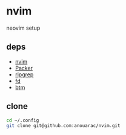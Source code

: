 # nvim
neovim setup
## deps
- [nvim](https://github.com/neovim/neovim/blob/master/INSTALL.md)
- [Packer](https://github.com/wbthomason/packer.nvim)
- [ripgrep](https://github.com/BurntSushi/ripgrep)
- [fd](https://github.com/sharkdp/fd)
- [btm](https://github.com/ClementTsang/bottom)
## clone
```bash
cd ~/.config
git clone git@github.com:anouarac/nvim.git
```
